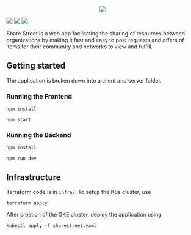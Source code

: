 <p align="center">
  <img src="https://i.imgur.com/a1VxImp.png">
</p>

![](https://img.shields.io/badge/Kubernetes-v1.16.15-success?logo=kubernetes)
![](https://img.shields.io/badge/Terraform-v0.14.4-success?logo=terraform)
![](https://img.shields.io/badge/React-17.0.1-success?logo=react)

Share Street is a web app facilitating the sharing of resources between organizations by making it fast and easy to post requests and offers of items for their community and networks to view and fulfill.

## Getting started

The application is broken down into a client and server folder.

### Running the Frontend

`npm install`

`npm start`

### Running the Backend

`npm install`

`npm run dev`

## Infrastructure

Terraform code is in `infra/`. To setup the K8s cluster, use

`terraform apply`

After creation of the GKE cluster, deploy the application using

`kubectl apply -f sharestreet.yaml`